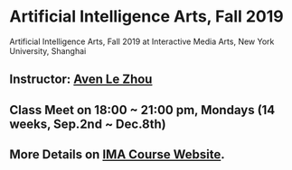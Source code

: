 # Artificial Intelligence Arts, Fall 2019
Artificial Intelligence Arts, Fall 2019 at Interactive Media Arts, New York University, Shanghai

## Instructor: [Aven Le Zhou](https://www.aven.cc/about)
## Class Meet on 18:00 ~ 21:00 pm, Mondays (14 weeks, Sep.2nd ~ Dec.8th)
## More Details on [IMA Course Website](https://wp.nyu.edu/shanghai-ima_aiairts).




